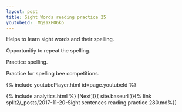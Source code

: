 ```yaml
---
layout: post
title: Sight Words reading practice 25
youtubeId: _MgsaXFO6ko
---
```

 
 
Helps to learn sight words and their spelling.

Opportunitiy to repeat the spelling. 

Practice spelling. 
 
Practice for spelling bee competitions. 
 
{% include youtubePlayer.html id=page.youtubeId %}
 
 
{% include analytics.html %} 
[Next]({{ site.baseurl }}{% link  split2/_posts/2017-11-20-Sight sentences reading practice 280.md%})
 
